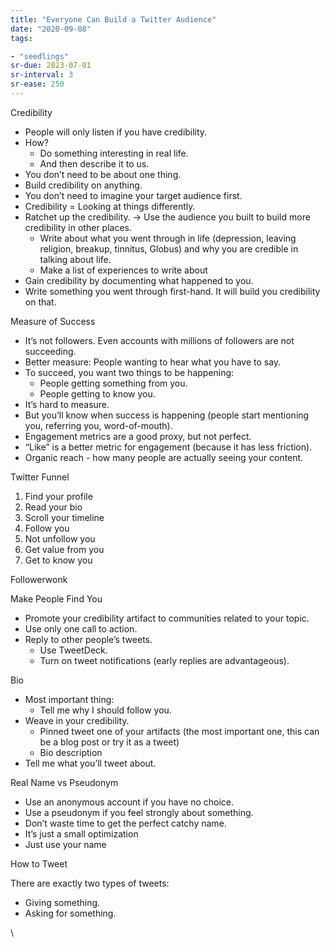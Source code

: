 ```yaml
---
title: "Everyone Can Build a Twitter Audience"
date: "2020-09-08"
tags:

- "seedlings"
sr-due: 2023-07-01
sr-interval: 3
sr-ease: 250
---
```


Credibility

- People will only listen if you have credibility.
- How?
   - Do something interesting in real life.
   - And then describe it to us.
- You don’t need to be about one thing.
- Build credibility on anything.
- You don’t need to imagine your target audience first.
- Credibility = Looking at things differently.
- Ratchet up the credibility. -> Use the audience you built to build more credibility in other places.
   - Write about what you went through in life (depression, leaving religion, breakup, tinnitus, Globus) and why you are credible in talking about life.
   - Make a list of experiences to write about
- Gain credibility by documenting what happened to you.
- Write something you went through first-hand. It will build you credibility on that.

Measure of Success

- It’s not followers. Even accounts with millions of followers are not succeeding.
- Better measure: People wanting to hear what you have to say.
- To succeed, you want two things to be happening:
   - People getting something from you.
   - People getting to know you.
- It’s hard to measure.
- But you’ll know when success is happening (people start mentioning you, referring you, word-of-mouth).
- Engagement metrics are a good proxy, but not perfect.
- “Like” is a better metric for engagement (because it has less friction).
- Organic reach - how many people are actually seeing your content.

Twitter Funnel

1. Find your profile
2. Read your bio
3. Scroll your timeline
4. Follow you
5. Not unfollow you
6. Get value from you
7. Get to know you

Followerwonk

Make People Find You

- Promote your credibility artifact to communities related to your topic.
- Use only one call to action.
- Reply to other people’s tweets.
   - Use TweetDeck.
   - Turn on tweet notifications (early replies are advantageous).

Bio

- Most important thing:
   - Tell me why I should follow you.
- Weave in your credibility.
   - Pinned tweet one of your artifacts (the most important one, this can be a blog post or try it as a tweet)
   - Bio description
- Tell me what you’ll tweet about.

Real Name vs Pseudonym

- Use an anonymous account if you have no choice.
- Use a pseudonym if you feel strongly about something.
- Don’t waste time to get the perfect catchy name.
- It’s just a small optimization
- Just use your name

How to Tweet

There are exactly two types of tweets:

- Giving something.
- Asking for something.

\

